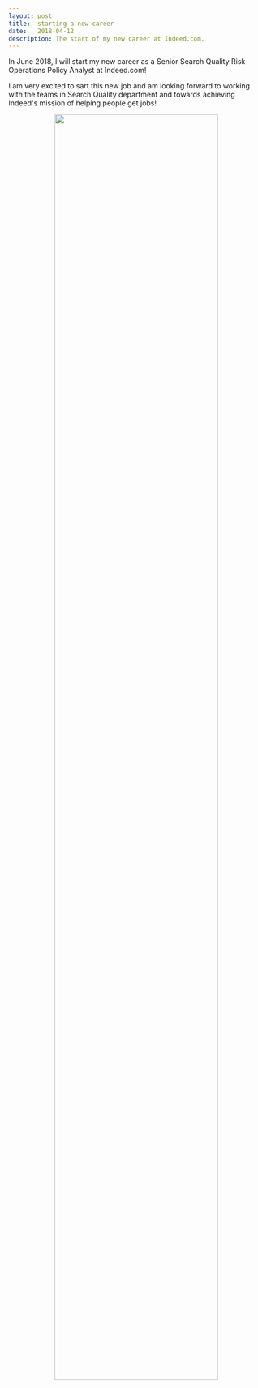 ```yaml
---
layout: post
title:  starting a new career
date:   2018-04-12
description: The start of my new career at Indeed.com.
---
```


In June 2018, I will start my new career as a Senior Search Quality Risk Operations Policy Analyst at Indeed.com! 

I am very excited to sart this new job and am looking forward to working with the teams in Search Quality department 
and towards achieving Indeed's mission of helping people get jobs! 

<center>
<img src="https://upload.wikimedia.org/wikipedia/commons/6/65/Indeed-logo-RGB.jpg" width="80%">
</center>
